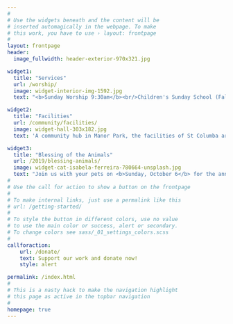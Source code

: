 ```yaml
---
#
# Use the widgets beneath and the content will be
# inserted automagically in the webpage. To make
# this work, you have to use › layout: frontpage
#
layout: frontpage
header:
  image_fullwidth: header-exterior-970x321.jpg

widget1:
  title: "Services"
  url: /worship/
  image: widget-interior-img-1592.jpg
  text: "<b>Sunday Worship 9:30am</b><br/>Children's Sunday School (Fall through Spring)"

widget2:
  title: "Facilities"
  url: /community/facilities/
  image: widget-hall-303x182.jpg
  text: 'A community hub in Manor Park, the facilities of St Columba are used by various groups throughout the week, and on weekends by individuals for special occasions such as birthday or anniversary parties.  If you have an event or meeting, one of the church halls may be a perfect fit for your needs.'

widget3:
  title: "Blessing of the Animals"
  url: /2019/blessing-animals/
  image: widget-cat-isabela-ferreira-780664-unsplash.jpg
  text: "Join us with your pets on <b>Sunday, October 6</b> for the annual Blessing of the Animals service on the Feast of St Francis."
#
# Use the call for action to show a button on the frontpage
#
# To make internal links, just use a permalink like this
# url: /getting-started/
#
# To style the button in different colors, use no value
# to use the main color or success, alert or secondary.
# To change colors see sass/_01_settings_colors.scss
#
callforaction:
    url: /donate/
    text: Support our work and donate now!
    style: alert

permalink: /index.html
#
# This is a nasty hack to make the navigation highlight
# this page as active in the topbar navigation
#
homepage: true
---
```

